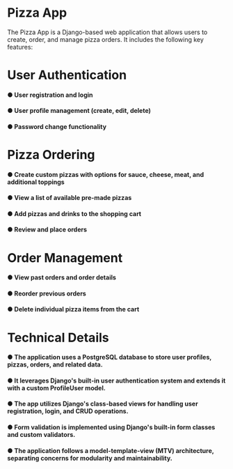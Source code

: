 <h1> Pizza App </h1>

The Pizza App is a Django-based web application that allows users to create, order, and manage pizza orders. It includes the following key features:

<h1>User Authentication</h1> 

<h4>● User registration and login</h4> 
<h4>● User profile management (create, edit, delete)</h4> 
<h4>● Password change functionality</h4> 

<h1> Pizza Ordering </h1>

<h4>● Create custom pizzas with options for sauce, cheese, meat, and additional toppings</h4> 
<h4>● View a list of available pre-made pizzas</h4> 
<h4>● Add pizzas and drinks to the shopping cart</h4>
<h4>● Review and place orders</h4> 

<h1> Order Management </h1>

<h4>● View past orders and order details</h4> 
<h4>● Reorder previous orders</h4> 
<h4>● Delete individual pizza items from the cart</h4> 

<h1> Technical Details </h1>

<h4>● The application uses a PostgreSQL database to store user profiles, pizzas, orders, and related data.</h4> 
<h4>● It leverages Django's built-in user authentication system and extends it with a custom ProfileUser model.</h4> 
<h4>● The app utilizes Django's class-based views for handling user registration, login, and CRUD operations.</h4> 
<h4>● Form validation is implemented using Django's built-in form classes and custom validators.</h4> 
<h4>● The application follows a model-template-view (MTV) architecture, separating concerns for modularity and maintainability.</h4> 

